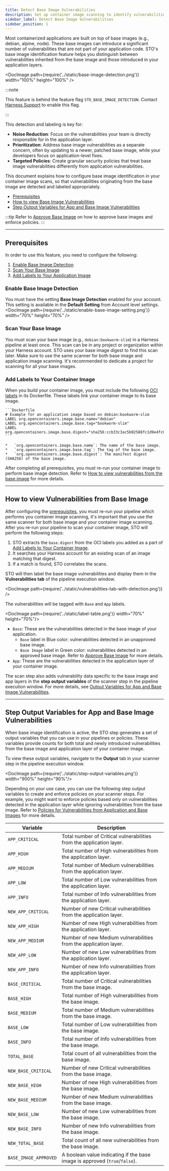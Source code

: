 ```yaml
---
title: Detect Base Image Vulnerabilities 
description: Set up container image scanning to identify vulnerabilities in base images.
sidebar_label: Detect Base Image Vulnerabilities
sidebar_position: 1
--- 
```


Most containerized applications are built on top of base images (e.g., debian, alpine, node). These base images can introduce a significant number of vulnerabilities that are not part of your application code. STO's base image identification feature helps you distinguish between vulnerabilities inherited from the base image and those introduced in your application layers. 

<DocImage path={require('../static/base-image-detection.png')} width="100%" height="100%" />

:::note

This feature is behind the feature flag `STO_BASE_IMAGE_DETECTION`. Contact [Harness Support](mailto:support@harness.io) to enable this flag.

:::

This detection and labeling is key for: 
- **Noise Reduction**: Focus on the vulnerabilities your team is directly responsible for in the application layer.
- **Prioritization**: Address base image vulnerabilities as a separate concern, often by updating to a newer, patched base image, while your developers focus on application-level fixes.
- **Targeted Policies**: Create granular security policies that treat base image vulnerabilities differently from application vulnerabilities.

This document explains how to configure base image identification in your container image scans, so that vulnerabilities originating from the base image are detected and labeled appropriately.

- [Prerequisites](#prerequisites)
- [How to view Base Image Vulnerabilities](#how-to-view-base-image-vulnerabilities)
- [Step Output Variables for App and Base Image Vulnerabilities](#step-output-variables-for-app-and-base-image-vulnerabilities)

:::tip
Refer to [Approve Base Image](/docs/security-testing-orchestration/set-up-scans/container-scanning/base-image-vulnerabilites/approve-base-image) on how to approve base images and enforce policies.
:::

---

## Prerequisites
In order to use this feature, you need to configure the following:
1. [Enable Base Image Detection](#enable-base-image-detection)
2. [Scan Your Base Image](#scan-your-base-image)
3. [Add Labels to Your Application Image](#add-labels-to-your-application-image)

### Enable Base Image Detection
You must have the setting **Base Image Detection** enabled for your account. This setting is available in the **Default Setting** from Account level settings. 
<DocImage path={require('../static/enable-base-image-setting.png')} width="70%" height="70%" />

### Scan Your Base Image
You must scan your base image (e.g., `debian:bookworm-slim`) in a Harness pipeline at least once. This scan can be in any project or organization within your Harness account. STO uses your base image digest to find this scan later. Make sure to use the same scanner for both base image and application image scanning. It's recommended to dedicate a project for scanning for all your base images.

### Add Labels to Your Container Image
When you build your container image, you must include the following [OCI labels](https://github.com/opencontainers/image-spec/blob/main/annotations.md) in its Dockerfile. These labels link your container image to its base image.

    ```Dockerfile
    # Example for an application image based on debian:bookworm-slim
    LABEL org.opencontainers.image.base.name="debian"
    LABEL org.opencontainers.image.base.tag="bookworm-slim"
    LABEL org.opencontainers.image.base.digest="sha256:ccb33c3ac5b02588fc1d9e4fc09b952e433d0c54d8618d0ee1afadf1f3cf2455"
    ```

    *   `org.opencontainers.image.base.name`: The name of the base image.
    *   `org.opencontainers.image.base.tag`: The tag of the base image.
    *   `org.opencontainers.image.base.digest`: The manifest digest (SHA256) of the base image.


After completing all prerequisites, you must re-run your container image to perform base image detection. Refer to [How to view vulnerabilities from the base image](#how-to-view-vulnerabilities-from-base-image) for more details.

---

## How to view Vulnerabilities from Base Image
After configuring the [prerequisites](#prerequisites), you must re-run your pipeline which performs you container image scanning, it's important that you use the same scanner for both base image and your container image scanning. After you re-run your pipeline to scan your container image, STO will perform the following steps:
1. STO extracts the `base.digest` from the OCI labels you added as a part of [Add Labels to Your Container Image](#add-labels-to-your-container-image).
2. It searches your Harness account for an existing scan of an image matching that digest.
3. If a match is found, STO correlates the scans.

STO will then label the base image vulnerabilities and display them in the **Vulnerabilities tab** of the pipeline execution window.

<DocImage path={require('../static/vulnerabilities-tab-with-detection.png')} />

The vulnerabilities will be tagged with `Base` and `App` labels.

<DocImage path={require('../static/label-table.png')} width="70%" height="70%"/>

- `Base`: These are the vulnerabilities detected in the base image of your application.
    - `Base` label in Blue color: vulnerabilities detected in an unapproved base image.
    - `Base Image` label in Green color: vulnerabilities detected in an approved base image. Refer to [Approve Base Image](/docs/security-testing-orchestration/set-up-scans/container-scanning/base-image-vulnerabilites/approve-base-image) for more details.
- `App`: These are the vulnerabilities detected in the application layer of your container image.

The scan step also adds vulnerability data specific to the base image and app layers in the **step output variables** of the scanner step in the pipeline execution window. For more details, see [Output Variables for App and Base Image Vulnerabilities](#output-variables-for-app-and-base-image-vulnerabilities).

---

## Step Output Variables for App and Base Image Vulnerabilities

When base image identification is active, the STO step generates a set of output variables that you can use in your pipelines or policies. These variables provide counts for both total and newly introduced vulnerabilities from the base image and application layer of your container image.

To view these output variables, navigate to the **Output** tab in your scanner step in the pipeline execution window.

<DocImage path={require('../static/step-output-variables.png')} width="900%" height="90%"/>

Depending on your use case, you can use the following step output variables to create and enforce policies on your scanner steps.
For example, you might want to enforce policies based only on vulnerabilities detected in the application layer while ignoring vulnerabilities from the base image. Refer to [Policies for Vulnerabilities from Application and Base Images](/docs/security-testing-orchestration/set-up-scans/container-scanning/base-image-vulnerabilites/approve-base-image#policies-for-vulnerabilities-from-application-and-base-images) for more details.

| Variable              | Description                                                          |
| --------------------- | -------------------------------------------------------------------- |
| `APP_CRITICAL`        | Total number of Critical vulnerabilities from the application layer.   |
| `APP_HIGH`            | Total number of High vulnerabilities from the application layer.       |
| `APP_MEDIUM`          | Total number of Medium vulnerabilities from the application layer.     |
| `APP_LOW`             | Total number of Low vulnerabilities from the application layer.        |
| `APP_INFO`            | Total number of Info vulnerabilities from the application layer.       |
| `NEW_APP_CRITICAL`    | Number of new Critical vulnerabilities from the application layer.     |
| `NEW_APP_HIGH`        | Number of new High vulnerabilities from the application layer.         |
| `NEW_APP_MEDIUM`      | Number of new Medium vulnerabilities from the application layer.       |
| `NEW_APP_LOW`         | Number of new Low vulnerabilities from the application layer.          |
| `NEW_APP_INFO`        | Number of new Info vulnerabilities from the application layer.         |
| `BASE_CRITICAL`       | Total number of Critical vulnerabilities from the base image.          |
| `BASE_HIGH`           | Total number of High vulnerabilities from the base image.              |
| `BASE_MEDIUM`         | Total number of Medium vulnerabilities from the base image.            |
| `BASE_LOW`            | Total number of Low vulnerabilities from the base image.               |
| `BASE_INFO`           | Total number of Info vulnerabilities from the base image.              |
| `TOTAL_BASE`          | Total count of all vulnerabilities from the base image.                |
| `NEW_BASE_CRITICAL`   | Number of new Critical vulnerabilities from the base image.            |
| `NEW_BASE_HIGH`       | Number of new High vulnerabilities from the base image.                |
| `NEW_BASE_MEDIUM`     | Number of new Medium vulnerabilities from the base image.              |
| `NEW_BASE_LOW`        | Number of new Low vulnerabilities from the base image.                 |
| `NEW_BASE_INFO`       | Number of new Info vulnerabilities from the base image.                |
| `NEW_TOTAL_BASE`      | Total count of all new vulnerabilities from the base image.            |
| `BASE_IMAGE_APPROVED`   | A boolean value indicating if the base image is approved (`true`/`false`). |

